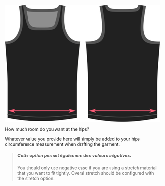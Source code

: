 ![The hips ease option on Aaron](./hipsease.svg)

How much room do you want at the hips?

Whatever value you provide here will simply be added to your hips circumference measurement when drafting the garment.

> ##### Cette option permet également des valeurs négatives.
> 
> You should only use negative ease if you are using a stretch material that you want to fit tightly. Overal stretch should be configured with the stretch option.
